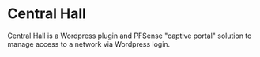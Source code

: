 Central Hall
============

Central Hall is a Wordpress plugin and PFSense "captive portal" solution to manage access to a network via Wordpress login.
